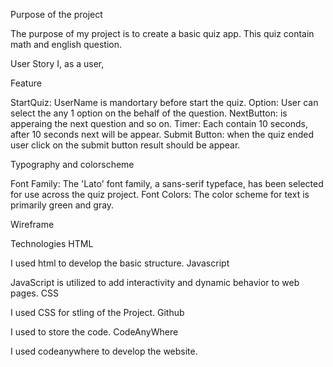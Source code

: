 
Purpose of the project

The purpose of my project is to create a basic quiz app. This quiz contain math and english question.

User Story
I, as a user, 


Feature

StartQuiz: UserName is mandortary before start the quiz.
Option: User can select the any 1 option on the behalf of the question.
NextButton: is apperaing the next question and so on.
Timer: Each contain 10 seconds, after 10 seconds next will be appear.
Submit Button: when the quiz ended user click on the submit button result should be appear.

Typography and colorscheme

Font Family:
The 'Lato' font family, a sans-serif typeface, has been selected for use across the quiz project.
Font Colors:
The color scheme for text is primarily green and gray.



Wireframe


Technologies
HTML

I used html to develop the basic structure.
Javascript


JavaScript is utilized to add interactivity and dynamic behavior to web pages.
CSS

I used CSS for stling of the Project.
Github

I used to store the code.
CodeAnyWhere

I used codeanywhere to develop the website.
